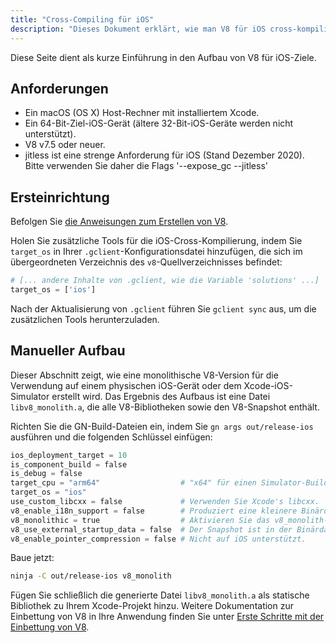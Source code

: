 ```yaml
---
title: "Cross-Compiling für iOS"
description: "Dieses Dokument erklärt, wie man V8 für iOS cross-kompiliert."
---
```

Diese Seite dient als kurze Einführung in den Aufbau von V8 für iOS-Ziele.

## Anforderungen

- Ein macOS (OS X) Host-Rechner mit installiertem Xcode.
- Ein 64-Bit-Ziel-iOS-Gerät (ältere 32-Bit-iOS-Geräte werden nicht unterstützt).
- V8 v7.5 oder neuer.
- jitless ist eine strenge Anforderung für iOS (Stand Dezember 2020). Bitte verwenden Sie daher die Flags '--expose_gc --jitless'

## Ersteinrichtung

Befolgen Sie [die Anweisungen zum Erstellen von V8](/docs/build).

Holen Sie zusätzliche Tools für die iOS-Cross-Kompilierung, indem Sie `target_os` in Ihrer `.gclient`-Konfigurationsdatei hinzufügen, die sich im übergeordneten Verzeichnis des `v8`-Quellverzeichnisses befindet:

```python
# [... andere Inhalte von .gclient, wie die Variable 'solutions' ...]
target_os = ['ios']
```

Nach der Aktualisierung von `.gclient` führen Sie `gclient sync` aus, um die zusätzlichen Tools herunterzuladen.

## Manueller Aufbau

Dieser Abschnitt zeigt, wie eine monolithische V8-Version für die Verwendung auf einem physischen iOS-Gerät oder dem Xcode-iOS-Simulator erstellt wird. Das Ergebnis des Aufbaus ist eine Datei `libv8_monolith.a`, die alle V8-Bibliotheken sowie den V8-Snapshot enthält.

Richten Sie die GN-Build-Dateien ein, indem Sie `gn args out/release-ios` ausführen und die folgenden Schlüssel einfügen:

```python
ios_deployment_target = 10
is_component_build = false
is_debug = false
target_cpu = "arm64"                  # "x64" für einen Simulator-Build.
target_os = "ios"
use_custom_libcxx = false             # Verwenden Sie Xcode's libcxx.
v8_enable_i18n_support = false        # Produziert eine kleinere Binärdatei.
v8_monolithic = true                  # Aktivieren Sie das v8_monolith-Ziel.
v8_use_external_startup_data = false  # Der Snapshot ist in der Binärdatei enthalten.
v8_enable_pointer_compression = false # Nicht auf iOS unterstützt.
```

Baue jetzt:

```bash
ninja -C out/release-ios v8_monolith
```

Fügen Sie schließlich die generierte Datei `libv8_monolith.a` als statische Bibliothek zu Ihrem Xcode-Projekt hinzu. Weitere Dokumentation zur Einbettung von V8 in Ihre Anwendung finden Sie unter [Erste Schritte mit der Einbettung von V8](/docs/embed).
